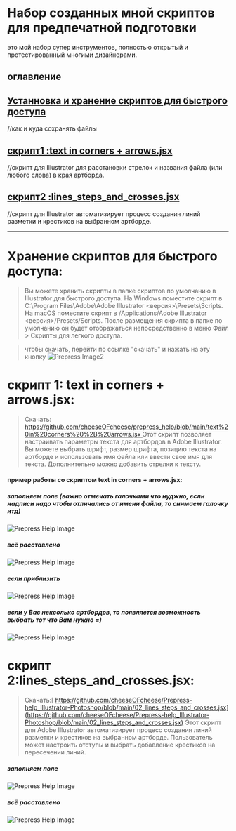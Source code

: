 # Набор созданных мной скриптов для предпечатной подготовки
это мой набор супер инструментов, полностью открытый и протестированный многими дизайнерами.

## оглавление
## [Устанновка и хранение скриптов для быстрого доступа](#title0)
//как и куда сохранять файлы

## [скрипт1 :text in corners + arrows.jsx](#title1)
//скрипт для Illustrator для расстановки стрелок и названия файла (или любого слова) в края артборда.
## [скрипт2 :lines_steps_and_crosses.jsx](#title2)
//скрипт для  Illustrator автоматизирует процесс создания линий разметки и крестиков на выбранном артборде.



------------------------------------------------------------------
# <a id="title0">Хранение скриптов для быстрого доступа:</a>
> Вы можете хранить скрипты в папке скриптов по умолчанию в Illustrator для быстрого доступа.
На Windows поместите скрипт в C:\Program Files\Adobe\Adobe Illustrator <версия>\Presets\Scripts.
На macOS поместите скрипт в /Applications/Adobe Illustrator <версия>/Presets/Scripts.
После размещения скрипта в папке по умолчанию он будет отображаться непосредственно в меню Файл > Скрипты для легкого доступа.

>чтобы скачать, перейти по ссылке "скачать" и нажать на эту кнопку 
![Prepress Image2](https://github.com/cheeseOFcheese/prepress_help/blob/main/image/2.png)  



# <a id="title1">скрипт 1: text in corners + arrows.jsx:</a>  

> Скачать: [https://github.com/cheeseOFcheese/prepress_help/blob/main/text%20in%20corners%20%2B%20arrows.jsx ](https://github.com/cheeseOFcheese/Prepress-help_Illustrator-Photoshop/blob/main/01_text%20in%20corners%2Barrows.jsx) 
> Этот скрипт позволяет настраивать параметры текста для артбордов в Adobe Illustrator.
Вы можете выбрать шрифт, размер шрифта, позицию текста на артборде и использовать имя файла или ввести свое имя для текста. Дополнительно можно добавить стрелки к тексту.
#### пример работы со скриптом text in corners + arrows.jsx:
##### заполняем поле (важно отмечать галочками что нуджно, если надписи надо чтобы отличались от имени файла, то снимаем галочку итд)
![Prepress Help Image](https://github.com/cheeseOFcheese/prepress_help/blob/main/image/se0.png)
##### всё расставлено
![Prepress Help Image](https://github.com/cheeseOFcheese/prepress_help/blob/main/image/se2.png)
##### если приблизить
![Prepress Help Image](https://github.com/cheeseOFcheese/prepress_help/blob/main/image/se1.png)
##### если у Вас нексолько артбордов, то появляется возможность выбрать тот что Вам нужно =)
![Prepress Help Image](https://github.com/cheeseOFcheese/prepress_help/blob/main/image/se3.png)


# <a id="title2">скрипт 2:lines_steps_and_crosses.jsx:</a> 
> Скачать:[ https://github.com/cheeseOFcheese/Prepress-help_Illustrator-Photoshop/blob/main/02_lines_steps_and_crosses.jsx](https://github.com/cheeseOFcheese/Prepress-help_Illustrator-Photoshop/blob/main/02_lines_steps_and_crosses.jsx) 
> Этот скрипт для Adobe Illustrator автоматизирует процесс создания линий разметки и крестиков на выбранном артборде. 
Пользователь может настроить отступы и выбрать добавление крестиков на пересечении линий.
##### заполняем поле
![Prepress Help Image](https://github.com/cheeseOFcheese/prepress_help/blob/main/image/s2-1.png)
##### всё расставлено
![Prepress Help Image](https://github.com/cheeseOFcheese/prepress_help/blob/main/image/s2-2.png)
